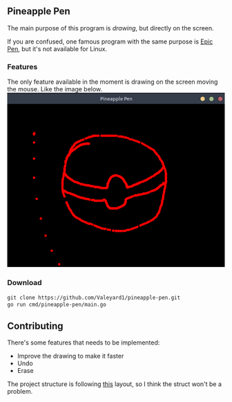 ## Pineapple Pen

The main purpose of this program is *drawing*, but directly on the screen.  

If you are confused, one famous program with the same purpose is [Epic Pen](https://epic-pen.com/), but it's not available for Linux.


### Features
The only feature available in the moment is drawing on the screen moving the mouse. Like the image below.
![feature-example](./img/example.png)

### Download
```
git clone https://github.com/Valeyard1/pineapple-pen.git
go run cmd/pineapple-pen/main.go
```
## Contributing
There's some features that needs to be implemented:
* Improve the drawing to make it faster
* Undo
* Erase

The project structure is following [this](https://github.com/golang-standards/project-layout) layout, so I think the struct won't be a problem.
